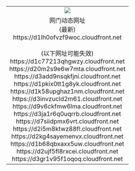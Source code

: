 ﻿<table>
  <tr></tr>
  <tr><td colspan=2 align=center><img src="https://d1lh0ofvzf9woc.cloudfront.net/Up/oGate.jpg" /></td></tr>
  <tr><td colspan=2 align=center>网门动态网址<br/>(最新)
<br>https://d1lh0ofvzf9woc.cloudfront.net
<br/><br/>(以下网址可能失效)
<br>https://d1c77213qhgwzy.cloudfront.net
<br>https://d20m2s9e6w7mta.cloudfront.net
<br>https://d3add9nsqkfjni.cloudfront.net
<br>https://d1pkix0tt1g8yk.cloudfront.net
<br>https://d1k58upghaz1nm.cloudfront.net
<br>https://d3invzucld2m61.cloudfront.net
<br>https://d9v6ckfmw6lma.cloudfront.net
<br>https://d3ja1r6q0uqrrb.cloudfront.net
<br>https://d7siidpmx6vrt.cloudfront.net
<br>https://d2i5m8ktwz88fl.cloudfront.net
<br>https://d2kg4sayemenvx.cloudfront.net
<br>https://d1b68qbxaxx5uw.cloudfront.net
<br>https://d2ujf5fl8rxcei.cloudfront.net
<br>https://d3gr1v95f1oqoq.cloudfront.net
    </td>
  </tr>
</table>

